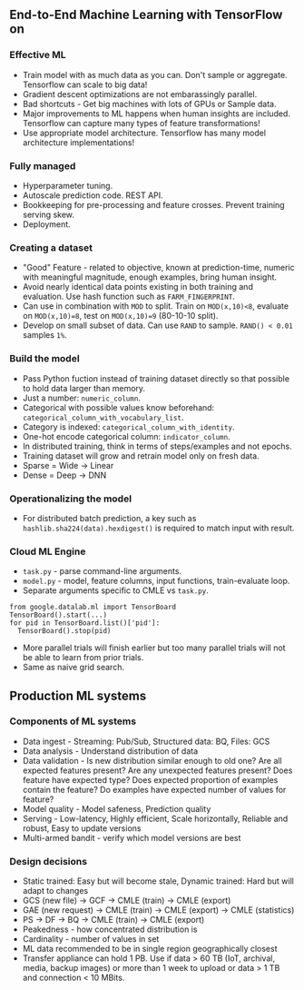 ## End-to-End Machine Learning with TensorFlow on 
### Effective ML
- Train model with as much data as you can. Don't sample or aggregate. Tensorflow can scale to big data!
- Gradient descent optimizations are not embarassingly parallel.
- Bad shortcuts - Get big machines with lots of GPUs or Sample data.
- Major improvements to ML happens when human insights are included. Tensorflow can capture many types of feature transformations!
- Use appropriate model architecture. Tensorflow has many model architecture implementations!
### Fully managed
- Hyperparameter tuning.
- Autoscale prediction code. REST API.
- Bookkeeping for pre-processing and feature crosses. Prevent training serving skew.
- Deployment.
### Creating a dataset
- "Good" Feature - related to objective, known at prediction-time, numeric with meaningful magnitude, enough examples, bring human insight.
- Avoid nearly identical data points existing in both training and evaluation. Use hash function such as `FARM_FINGERPRINT`.
- Can use in combination with `MOD` to split. Train on `MOD(x,10)<8`, evaluate on `MOD(x,10)=8`, test on `MOD(x,10)=9` (80-10-10 split).
- Develop on small subset of data. Can use `RAND` to sample. `RAND() < 0.01` samples `1%`.
### Build the model
- Pass Python fuction instead of training dataset directly so that possible to hold data larger than memory.
- Just a number: `numeric_column`.
- Categorical with possible values know beforehand: `categorical_column_with_vocabulary_list`.
- Category is indexed: `categorical_column_with_identity`.
- One-hot encode categorical column: `indicator_column`.
- In distributed training, think in terms of steps/examples and not epochs.
- Training dataset will grow and retrain model only on fresh data.
- Sparse = Wide -> Linear
- Dense = Deep -> DNN
### Operationalizing the model
- For distributed batch prediction, a key such as `hashlib.sha224(data).hexdigest()` is required to match input with result.
### Cloud ML Engine
- `task.py` - parse command-line arguments.
- `model.py` - model, feature columns,  input functions, train-evaluate loop.
- Separate arguments specific to CMLE vs `task.py`.
```
from google.datalab.ml import TensorBoard
TensorBoard().start(...)
for pid in TensorBoard.list()['pid']:
  TensorBoard().stop(pid)
```
- More parallel trials will finish earlier but too many parallel trials will not be able to learn from prior trials.
- Same as naive grid search.
## Production ML systems
### Components of ML systems
- Data ingest - Streaming: Pub/Sub, Structured data: BQ, Files: GCS
- Data analysis - Understand distribution of data
- Data validation - Is new distribution similar enough to old one? Are all expected features present? Are any unexpected features present? Does feature have expected type? Does expected proportion of examples contain the feature? Do examples have expected number of values for feature?
- Model quality - Model safeness, Prediction quality
- Serving - Low-latency, Highly efficient, Scale horizontally, Reliable and robust, Easy to update versions
- Multi-armed bandit - verify which model versions are best
### Design decisions
- Static trained: Easy but will become stale, Dynamic trained: Hard but will adapt to changes
- GCS (new file) -> GCF -> CMLE (train) -> CMLE (export)
- GAE (new request) -> CMLE (train) -> CMLE (export) -> CMLE (statistics)
- PS -> DF -> BQ -> CMLE (train) -> CMLE (export)
- Peakedness - how concentrated distribution is
- Cardinality - number of values in set
- ML data recommended to be in single region geographically closest
- Transfer appliance can hold 1 PB. Use if data > 60 TB (IoT, archival, media, backup images) or more than 1 week to upload or data > 1 TB and connection < 10 MBits.
